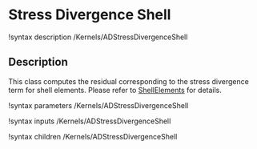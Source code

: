 # Stress Divergence Shell

!syntax description /Kernels/ADStressDivergenceShell

## Description

This class computes the residual corresponding to the stress divergence term for shell elements. Please refer to [ShellElements](/ShellElements.md) for details.

!syntax parameters /Kernels/ADStressDivergenceShell

!syntax inputs /Kernels/ADStressDivergenceShell

!syntax children /Kernels/ADStressDivergenceShell
